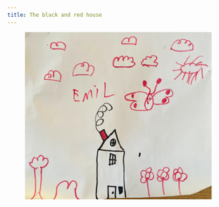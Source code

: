 ```yaml
---
title: The black and red house
---
```

<figure>
<img src="/img/emil-drawing/IMG_3239.jpg" alt="A house drawn with black felt tip pen. The chimney is drawn with a red felt tip pin and so are the clouds, the sun, the flowers, and a big butterfly.">
</figure>
